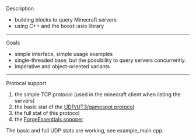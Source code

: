 Description

- building blocks to query Minecraft servers
- using C++ and the boost::asio library

---

Goals

- simple interface, simple usage examples
- single-threaded base, but the possibility to query servers concurrently.
- imperative and object-oriented variants

---

Protocal support

1. the simple TCP protocol (used in the minecraft client when listing the servers) 
2. the basic stat of the [UDP/UT3/gamespot protocol](http://wiki.vg/Query)
3. the full stat of this protocol
4. the [ForgeEssentials snooper](http://github.com/ForgeEssentials/ForgeEssentialsMain/wiki/Snooper-Info)

The basic and full UDP stats are working, see example_main.cpp.
